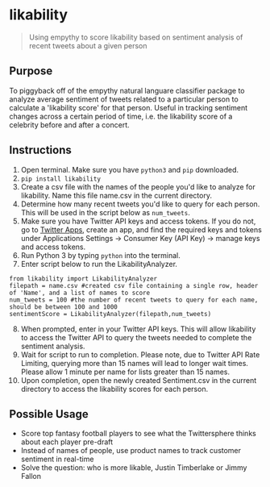 # likability
> Using empythy to score likability based on sentiment analysis of recent tweets about a given person

## Purpose
To piggyback off of the empythy natural languare classifier package to analyze average sentiment of tweets related to a particular person to calculate a 'likability score' for that person.  Useful in tracking sentiment changes across a certain period of time, i.e. the likability score of a celebrity before and after a concert.


## Instructions
1. Open terminal.  Make sure you have ```python3``` and ```pip``` downloaded.
2. ```pip install likability```
3. Create a csv file with the names of the people you'd like to analyze for likability.  Name this file name.csv in the current directory.
4. Determine how many recent tweets you'd like to query for each person.  This will be used in the script below as ```num_tweets```.
5. Make sure you have Twitter API keys and access tokens.  If you do not, go to [Twitter Apps](https://apps.twitter.com/), create an app, and find the required keys and tokens under Applications Settings -> Consumer Key (API Key) -> manage keys and access tokens.
6. Run Python 3 by typing ```python``` into the terminal.
7. Enter script below to run the LikabilityAnalyzer.
```
from likability import LikabilityAnalyzer
filepath = name.csv #created csv file containing a single row, header of 'Name', and a list of names to score
num_tweets = 100 #the number of recent tweets to query for each name, should be between 100 and 1000
sentimentScore = LikabilityAnalyzer(filepath,num_tweets)
```
8. When prompted, enter in your Twitter API keys.  This will allow likability to access the Twitter API to query the tweets needed to complete the sentiment analysis.
9. Wait for script to run to completion.  Please note, due to Twitter API Rate Limiting, querying more than 15 names will lead to longer wait times.  Please allow 1 minute per name for lists greater than 15 names.
10. Upon completion, open the newly created Sentiment.csv in the current directory to access the likability scores for each person.


## Possible Usage
- Score top fantasy football players to see what the Twittersphere thinks about each player pre-draft
- Instead of names of people, use product names to track customer sentiment in real-time
- Solve the question: who is more likable, Justin Timberlake or Jimmy Fallon

